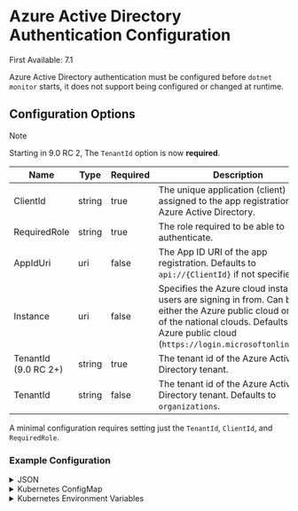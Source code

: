 # Azure Active Directory Authentication Configuration

First Available: 7.1

Azure Active Directory authentication must be configured before `dotnet monitor` starts, it does not support being configured or changed at runtime.

## Configuration Options

> [!NOTE]
> Starting in 9.0 RC 2, The `TenantId` option is now **required**.

| Name | Type | Required | Description |
|---|---|---|---|
| ClientId | string | true | The unique application (client) id assigned to the app registration in Azure Active Directory. |
| RequiredRole | string | true | The role required to be able to authenticate. |
| AppIdUri | uri | false | The App ID URI of the app registration. Defaults to `api://{ClientId}` if not specified. |
| Instance | uri | false | Specifies the Azure cloud instance users are signing in from. Can be either the Azure public cloud or one of the national clouds. Defaults to the Azure public cloud (`https://login.microsoftonline.com`). |
| TenantId (9.0 RC 2+) | string | true | The tenant id of the Azure Active Directory tenant. |
| TenantId | string | false | The tenant id of the Azure Active Directory tenant. Defaults to `organizations`. |

A minimal configuration requires setting just the `TenantId`, `ClientId`, and `RequiredRole`.

### Example Configuration

<details>
  <summary>JSON</summary>

  ```json
  {
      "Authentication": {
          "AzureAd": {
            "TenantId": "6f565143-0d4c-4e44-a35b-974e4b2f78a0",
            "ClientId": "5eaf6ccc-e8c1-47c6-a68c-a6453172c655",
            "RequiredRole": "Application.Access"
          }
      }
  }
  ```
</details>

<details>
  <summary>Kubernetes ConfigMap</summary>

  ```yaml
  Authentication__AzureAd__TenantId: "6f565143-0d4c-4e44-a35b-974e4b2f78a0"
  Authentication__AzureAd__ClientId: "5eaf6ccc-e8c1-47c6-a68c-a6453172c655"
  Authentication__AzureAd__RequiredRole: "Application.Access"
  ```
</details>

<details>
  <summary>Kubernetes Environment Variables</summary>

  ```yaml
  - name: DotnetMonitor_Authentication__AzureAd__TenantId
    value: "6f565143-0d4c-4e44-a35b-974e4b2f78a0"
  - name: DotnetMonitor_Authentication__AzureAd__ClientId
    value: "5eaf6ccc-e8c1-47c6-a68c-a6453172c655"
  - name: DotnetMonitor_Authentication__AzureAd__RequiredRole
    value: "Application.Access"
  ```
</details>
